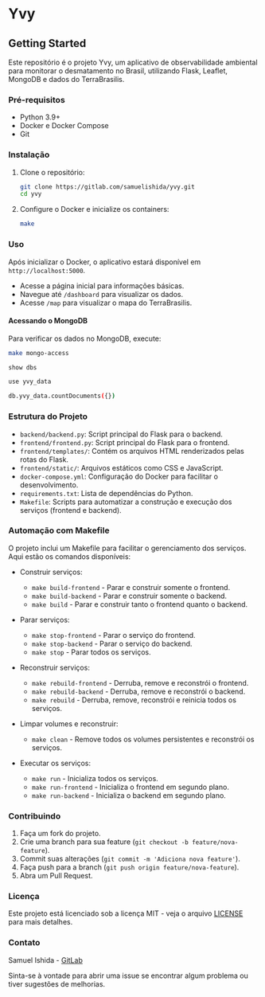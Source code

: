 # Yvy

## Getting Started

Este repositório é o projeto Yvy, um aplicativo de observabilidade ambiental para monitorar o desmatamento no Brasil, utilizando Flask, Leaflet, MongoDB e dados do TerraBrasilis.

### Pré-requisitos

- Python 3.9+
- Docker e Docker Compose
- Git

### Instalação

1. Clone o repositório:
   ```bash
   git clone https://gitlab.com/samuelishida/yvy.git
   cd yvy
   ```

3. Configure o Docker e inicialize os containers:
   ```bash
   make
   ```

### Uso

Após inicializar o Docker, o aplicativo estará disponível em `http://localhost:5000`.

- Acesse a página inicial para informações básicas.
- Navegue até `/dashboard` para visualizar os dados.
- Acesse `/map` para visualizar o mapa do TerraBrasilis.

#### Acessando o MongoDB

Para verificar os dados no MongoDB, execute:
```bash
make mongo-access

show dbs

use yvy_data

db.yvy_data.countDocuments({})
```

### Estrutura do Projeto

- `backend/backend.py`: Script principal do Flask para o backend.
- `frontend/frontend.py`: Script principal do Flask para o frontend.
- `frontend/templates/`: Contém os arquivos HTML renderizados pelas rotas do Flask.
- `frontend/static/`: Arquivos estáticos como CSS e JavaScript.
- `docker-compose.yml`: Configuração do Docker para facilitar o desenvolvimento.
- `requirements.txt`: Lista de dependências do Python.
- `Makefile`: Scripts para automatizar a construção e execução dos serviços (frontend e backend).

### Automação com Makefile

O projeto inclui um Makefile para facilitar o gerenciamento dos serviços. Aqui estão os comandos disponíveis:

- Construir serviços:
  - `make build-frontend` - Parar e construir somente o frontend.
  - `make build-backend` - Parar e construir somente o backend.
  - `make build` - Parar e construir tanto o frontend quanto o backend.

- Parar serviços:
  - `make stop-frontend` - Parar o serviço do frontend.
  - `make stop-backend` - Parar o serviço do backend.
  - `make stop` - Parar todos os serviços.

- Reconstruir serviços:
  - `make rebuild-frontend` - Derruba, remove e reconstrói o frontend.
  - `make rebuild-backend` - Derruba, remove e reconstrói o backend.
  - `make rebuild` - Derruba, remove, reconstrói e reinicia todos os serviços.

- Limpar volumes e reconstruir:
  - `make clean` - Remove todos os volumes persistentes e reconstrói os serviços.

- Executar os serviços:
  - `make run` - Inicializa todos os serviços.
  - `make run-frontend` - Inicializa o frontend em segundo plano.
  - `make run-backend` - Inicializa o backend em segundo plano.
  

### Contribuindo

1. Faça um fork do projeto.
2. Crie uma branch para sua feature (`git checkout -b feature/nova-feature`).
3. Commit suas alterações (`git commit -m 'Adiciona nova feature'`).
4. Faça push para a branch (`git push origin feature/nova-feature`).
5. Abra um Pull Request.

### Licença

Este projeto está licenciado sob a licença MIT - veja o arquivo [LICENSE](LICENSE) para mais detalhes.

### Contato

Samuel Ishida - [GitLab](https://gitlab.com/samuelishida)

Sinta-se à vontade para abrir uma issue se encontrar algum problema ou tiver sugestões de melhorias.
